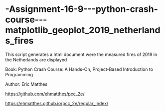 # -Assignment-16-9---python-crash-course---matplotlib_geoplot_2019_netherlands_fires
This script generates a html document were the measured fires of 2019 in the Netherlands are displayed

Book: Python Crash Course: A Hands-On, Project-Based Introduction to Programming 

Author: Eric Matthes

https://github.com/ehmatthes/pcc_2e/

https://ehmatthes.github.io/pcc_2e/regular_index/
